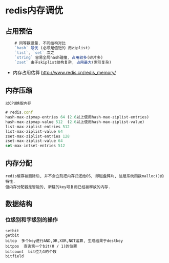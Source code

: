 # redis内存调优  

## 占用预估

```js
    # 同等数据量, 不同结构对比
    `hash` 最优 (必须是值短的 用ziplist)
    `list`, `set` 次之
    `string` 容易全局hash碰撞, 占用较多(碎片多)
    `zset` 由于skiplist结构复杂, 占用最大(索引复杂)
```

- 内存占用估算 <http://www.redis.cn/redis_memory/>

## 内存压缩

    以CPU换取内存

```js
# redis.conf
hash-max-zipmap-entries 64 (2.6以上使用hash-max-ziplist-entries)
hash-max-zipmap-value 512  (2.6以上使用hash-max-ziplist-value)
list-max-ziplist-entries 512
list-max-ziplist-value 64
zset-max-ziplist-entries 128
zset-max-ziplist-value 64
set-max-intset-entries 512
```

## 内存分配

    redis缓存被删除后, 并不会立刻把内存归还给OS, 即磁盘碎片, 这是系统函数malloc()的特性.
    但内存分配器是智能的, 新建的key可复用已经被释放的内存.

## 数据结构

### 位级别和字级别的操作

    setbit  
    getbit  
    bitop  多个key进行AND,OR,XOR,NOT运算, 生成结果于destkey
    bitpos  查询第一个bit(0 / 1)的位置
    bitcount  bit位为1的个数
    bitfield  

